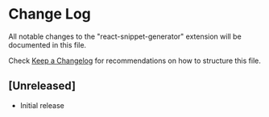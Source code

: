 # Change Log

All notable changes to the "react-snippet-generator" extension will be documented in this file.

Check [Keep a Changelog](http://keepachangelog.com/) for recommendations on how to structure this file.

## [Unreleased]

- Initial release
